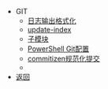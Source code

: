 * GIT
  * [日志输出格式化](/person/GIT/日志输出格式化)
  * [update-index](/person/GIT/update-index)
  * [子模块](/person/GIT/git-submodule)
  * [PowerShell Git配置](/person/GIT/PowerShell)
  * [commitizen规范化提交](/person/GIT/commitizen)
  * 
* [返回](/)